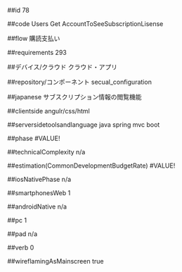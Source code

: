##id
78

##code
Users Get AccountToSeeSubscriptionLisense

##flow
購読支払い

##requirements
293

##デバイス/クラウド
クラウド・アプリ

##repository/コンポーネント
secual_configuration

##japanese
サブスクリプション情報の閲覧機能

##clientside
angulr/css/html

##serversidetoolsandlanguage
java spring mvc boot

##phase
#VALUE!

##technicalComplexity
n/a

##estimation(CommonDevelopmentBudgetRate)
#VALUE!

##iosNativePhase
n/a

##smartphonesWeb
1

##androidNative
n/a

##pc
1

##pad
n/a

##verb
0

##wireflamingAsMainscreen
true

